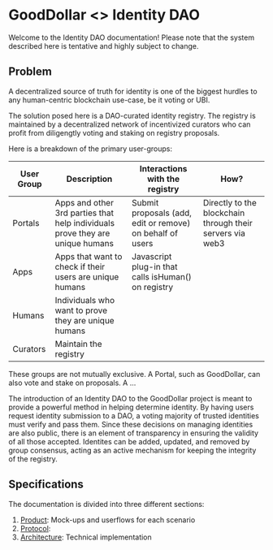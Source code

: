 # GoodDollar <> Identity DAO

Welcome to the Identity DAO documentation! Please note that the system described here is tentative and highly subject to change.

## Problem 

A decentralized source of truth for identity is one of the biggest hurdles to any human-centric blockchain use-case, be it voting or UBI.

The solution posed here is a DAO-curated identity registry. The registry is maintained by a decentralized network of incentivized curators who can profit from diligengtly voting and staking on registry proposals.

Here is a breakdown of the primary user-groups:

| User Group | Description | Interactions with the registry | How? |
|-|-|-|-|
| Portals | Apps and other 3rd parties that help individuals prove they are unique humans | Submit proposals (add, edit or remove) on behalf of users | Directly to the blockchain through their servers via web3 |
| Apps | Apps that want to check if their users are unique humans | Javascript plug-in that calls isHuman() on registry | 
| Humans | Individuals who want to prove they are unique humans | |
| Curators | Maintain the registry |

These groups are not mutually exclusive. A Portal, such as GoodDollar, can also vote and stake on proposals. A ...


The introduction of an Identity DAO to the GoodDollar project is meant to provide a powerful method in helping determine identity. By having users request identity submission to a DAO, a voting majority of trusted identities must verify and pass them. Since these decisions on managing identities are also public, there is an element of transparency in ensuring the validity of all those accepted. Identites can be added, updated, and removed by group consensus, acting as an active mechanism for keeping the integrity of the registry.

## Specifications

The documentation is divided into three different sections:

1. [Product](docs/product): Mock-ups and userflows for each scenario
2. [Protocol](docs/protocol): 
3. [Architecture](docs/architecture): Technical implementation  



